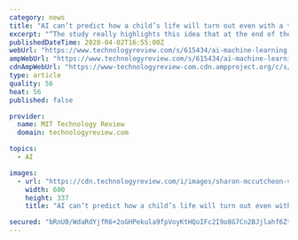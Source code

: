 ```yaml
---
category: news
title: "AI can’t predict how a child’s life will turn out even with a ton of data"
excerpt: "“The study really highlights this idea that at the end of the day, machine-learning tools are not magic,” says Alice Xiang, the head of fairness and accountability research at the nonprofit Partnership on AI. The researchers used data from a 15-year-long sociology study called the Fragile Families and Child Wellbeing Study, led by Sara ..."
publishedDateTime: 2020-04-02T16:55:00Z
webUrl: "https://www.technologyreview.com/s/615434/ai-machine-learning-social-outcome-prediction-study/"
ampWebUrl: "https://www.technologyreview.com/s/615434/ai-machine-learning-social-outcome-prediction-study/amp/"
cdnAmpWebUrl: "https://www-technologyreview-com.cdn.ampproject.org/c/s/www.technologyreview.com/s/615434/ai-machine-learning-social-outcome-prediction-study/amp/"
type: article
quality: 56
heat: 56
published: false

provider:
  name: MIT Technology Review
  domain: technologyreview.com

topics:
  - AI

images:
  - url: "https://cdn.technologyreview.com/i/images/sharon-mccutcheon-vebn2vpxqla-unsplash.jpg?sw=600&cx=0&cy=10&cw=2000&ch=1125"
    width: 600
    height: 337
    title: "AI can’t predict how a child’s life will turn out even with a ton of data"

secured: "bRnU0/WdaRdYjfR6+2oGHPekula9fpVoyKtHQoIFc2I9o8G7Cn2BJjlahf6ZtJrUC2zbMlCH41PGq4JtTYOjA8jzDHT9LfJoZQn5COw6C+iZ2FF5+vHkxav4NAfRKaXXVQHwhSib+umwDaRsYzEDeDvAsbHx9jxVmu5b1VVpH/xdghNzo1fBY3fn8//GtdNXSbmIwk2HCDvELRG0QKAFMkbMLRrKQNWePUNRcX83PsI0eIldxcVjp7xx5uDBBqr4ivwiBAVTGFeSRG0nxONKJU0FmwbYJC99mtGPczK3svKvKmfRcEhsIk0JwAMtGO8P;Zf45t/SIJL7xEVlOTdfrTQ=="
---
```


